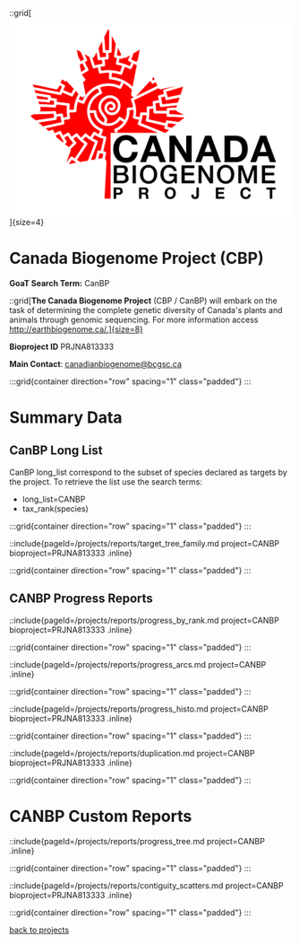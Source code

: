 ::grid[![GoaT](/static/images/CanBP.png)]{size=4}

# Canada Biogenome Project (CBP)

**GoaT Search Term:** CanBP

::grid[**The Canada Biogenome Project** (CBP / CanBP) will embark on the task of determining the complete genetic diversity of Canada's plants and animals through genomic sequencing. For more information access http://earthbiogenome.ca/.]{size=8}

**Bioproject ID** PRJNA813333

**Main Contact**: canadianbiogenome@bcgsc.ca

:::grid{container direction="row" spacing="1" class="padded"}
:::

# Summary Data

## CanBP Long List

CanBP long_list correspond to the subset of species declared as targets by the project. To retrieve the list use the search terms:

- long_list=CANBP
- tax_rank(species)

:::grid{container direction="row" spacing="1" class="padded"}
:::

::include{pageId=/projects/reports/target_tree_family.md project=CANBP bioproject=PRJNA813333 .inline}

:::grid{container direction="row" spacing="1" class="padded"}
:::

## CANBP Progress Reports

::include{pageId=/projects/reports/progress_by_rank.md project=CANBP bioproject=PRJNA813333 .inline}

:::grid{container direction="row" spacing="1" class="padded"}
:::

::include{pageId=/projects/reports/progress_arcs.md project=CANBP .inline}

:::grid{container direction="row" spacing="1" class="padded"}
:::

::include{pageId=/projects/reports/progress_histo.md project=CANBP bioproject=PRJNA813333 .inline}

:::grid{container direction="row" spacing="1" class="padded"}
:::

::include{pageId=/projects/reports/duplication.md project=CANBP bioproject=PRJNA813333 .inline}

:::grid{container direction="row" spacing="1" class="padded"}
:::

# CANBP Custom Reports

::include{pageId=/projects/reports/progress_tree.md project=CANBP .inline}

:::grid{container direction="row" spacing="1" class="padded"}
:::

::include{pageId=/projects/reports/contiguity_scatters.md project=CANBP bioproject=PRJNA813333 .inline}

:::grid{container direction="row" spacing="1" class="padded"}
:::

[back to projects](/projects)

